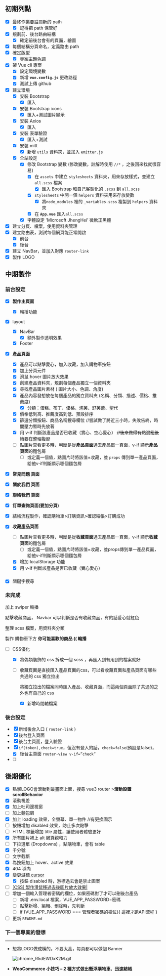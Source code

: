 ## 初期列點

- [x]  最終作業要註冊新的 path
    - [x]  記得把 path 保管好
- [x]  規劃前、後台路由結構
    - [x]  確定前後台會有的頁面，繪圖
- [x]  每個結構分頁命名，定義路由 path
- [x]  確定版型
    - [x]  專案主題色調
- [x]  架 Vue cli 專案
    - [x]  設定環境變數
    - [x]  新增 **`vue.config.js`** 更改路徑
    - [x]  測試上傳 github
- [x]  建立環境
    - [x]  安裝 Bootstrap
        - [x]  匯入
    - [x]  安裝 Bootstrap icons
        - [x]  匯入+測試圖片顯示
    - [x]  安裝 Axios
        - [x]  匯入
    - [x]  安裝 表單驗證
        - [x]  匯入+測試
    - [x]  安裝 mitt
        - [x]  新增 `utils` 資料夾，並加入 `emitter.js`
    - [x]  全站設定
        - [x]  修改 Bootstrap 變數 (修改變數，註解時使用 `//*` ，之後回來找就很容易)
            - [x]  在 `assets` 中建立 `stylesheets` 資料夾，用來存放樣式，並建立 `all.scss` 檔案
                - [x]  匯入 Bootstrap 和自己客製化的 `.scss` 到 `all.scss`
            - [x]  `stylesheets` 中開一個 `helpers` 資料夾用來存放變數
                - [x]  將`node_modules` 裡的 `_variables.scss` 複製到 `helpers` 資料夾
            - [x]  在 **`App.vue`** 匯入`all.scss`
        - [x]  字體設定 'Microsoft JhengHei’ 微軟正黑體
- [x]  建立分頁、檔案，使用資料夾管理
- [x]  建立路由表，測試每個網頁能正常開啟
    - [x]  前台
    - [x]  後台
- [x]  建立 NavBar，並加入對應 `router-link`
- [x]  製作 LOGO

## 中期製作

### 前台設定

- [x]  **製作主頁面**
    - [x]  輪播功能
- [x]  layout
    - [x]  NavBar
        - [x]  額外製作透明效果
    - [x]  Footer
- [x]  **產品頁面**
    - [x]  產品可以點擊愛心，加入收藏，加入購物車按鈕
    - [x]  加上分頁元件
    - [x]  滑鼠 hover 圖片放大效果
    - [x]  創建產品資料夾，規劃每個產品獨立一個資料夾
    - [x]  尋找產品圖片素材 ( 圖片大小、色調、角度)
    - [x]  產品內容發想放在每個產品的獨立資料夾 (名稱、分類、描述、價格、推薦度)
        - [x]  分類：蛋糕、布丁、優格、泡芙、舒芙蕾、聖代
    - [x]  價格低到高、推薦度高到低、預設排序
    - [x]  篩選分類按鈕、商品名稱搜尋欄位  //嘗試做了將近三小時，失敗告終，時間壓力暫時先放著
    - [x]  用 v-if 判斷該產品是否已收藏（實心、空心愛心） ~~//後來做得有點混亂後續要在整理複習~~
    - [ ]  點圖片查看更多時，判斷是從**產品頁面**過去產品單一頁面，v-if 顯示**產品頁面**的麵包屑
        - [ ]  或定義一個值，點圖片時將該值=收藏，並 `props` 傳到單一產品頁面，給他v-if判斷顯示哪個麵包屑
- [x]  **常見問題 頁面**
- [x]  **關於我們 頁面**
- [x]  **聯絡我們 頁面**
- [x]  **訂單查詢頁面(要加分頁)**
- [x]  結帳流程製作，確認購物車>訂購資訊>確認結帳>訂購成功
- [x]  **收藏產品頁面**
    - [ ]  點圖片查看更多時，判斷是從**收藏頁面**過去產品單一頁面，v-if 顯示**收藏頁面**的麵包屑
        - [ ]  或定義一個值，點圖片時將該值=收藏，並props傳到單一產品頁面，給他v-if判斷顯示哪個麵包屑
    - [x]  增加 localStorage 功能
    - [x]  用 v-if 判斷該產品是否已收藏（實心愛心）
    
    ### 
    

- [x]  關鍵字搜尋

### 未完成

加上 swiper 輪播

點擊收藏商品， Navbar 可以判斷是否有收藏商品，有的話愛心就紅色

整理 scss 檔案，用資料夾分類

製作 購物車下方 **你可能喜歡的商品 (( 輪播**

- [ ]  CSS優化
    - [x]  將偽類裝飾的 css 拆成一個 scss ，再匯入到有用到的檔案就好
    - [ ]  收藏頁面是直接匯入產品頁面的css，可以看收藏頁面和產品頁面有哪些共通的 css 獨立拉出
        
        將獨立拉出的檔案同時匯入產品、收藏頁面，而這兩個頁面除了共通的之外也有自己的 css
        
        - [x]  新增時間軸檔案

### 後台設定

- [x]  新增後台入口 ( `router-link` )
- [x]  後台登入頁面
- [x]  後台主頁面，登入驗證
- [x]  `if(token),check=true`，但沒有登入的話，`check=false`(預設是false)，
    - [x]  後台主頁面 `router-view v-if=”check”`
- [ ]  

## 後期優化

- [x]  點擊LOGO會滾動到最畫面上面，搜尋 vue3 router >****滾動設置 scrollBehavior****
- [x]  滾動視差
- [x]  加上吐司邊視窗
- [ ]  加上麵包屑
- [x]  加上 loading 效果，全螢幕、單一物件 //有更換圖示
- [ ]  按鈕增加 disabled 效果，防止多次點擊
- [ ]  HTML 標籤增加 title 屬性，讓使用者體驗更好
- [x]  所有圖片補上 alt 網頁親和力
- [ ]  下拉選單 (Dropdowns) ，點購物車，會有 table
- [x]  千分號
- [ ]  文字截斷
- [x]  為按鈕加上 hover、active 效果
- [x]  404 導向
- [x]  [變更游標 cursor](https://www.google.com/search?q=CSS+%E6%B8%B8%E6%A8%99+%E8%AE%8A%E6%9B%B4&rlz=1C1CHBF_zh-TWTW975TW975&oq=CSS+%E6%B8%B8%E6%A8%99+%E8%AE%8A%E6%9B%B4&aqs=chrome..69i57j0i546l3.7847j0j15&sourceid=chrome&ie=UTF-8)
    - [x]  按鈕 disabled 時，游標過去會是禁止圖案
- [ ]  [[CSS] 製作滑鼠移過去後圖片放大效果|](https://www.google.com/search?q=%E6%8A%8A%E6%BB%91%E9%BC%A0%E8%AE%8A%E5%9C%96%E7%89%87+CSS&rlz=1C1CHBF_zh-TWTW975TW975&sxsrf=APq-WBtJoVnzryRGvt8qbwaXCF0R6cEyyg%3A1646624228721&ei=5H0lYoG4K4_1wAOMrquADg&ved=0ahUKEwiBuuyhibP2AhWPOnAKHQzXCuAQ4dUDCA4&uact=5&oq=%E6%8A%8A%E6%BB%91%E9%BC%A0%E8%AE%8A%E5%9C%96%E7%89%87+CSS&gs_lcp=Cgdnd3Mtd2l6EAM6BQgAEIAEOggILhCABBCxAzoLCC4QgAQQxwEQrwE6CwgAEIAEELEDEIMBOgQIIxAnOg4ILhCABBCxAxCDARDUAjoICAAQgAQQsQM6CAguEIAEENQCOgUILhCABDoECAAQDToFCAAQogQ6BQghEKABSgQIQRgASgQIRhgAUABY_lNg71VoAHABeACAAWCIAbsOkgECMzGYAQCgAQHAAQE&sclient=gws-wiz)
- [ ]  增加一個輸入管理者密碼的欄位，如果密碼對了才可以刪後台產品
    - [ ]  新增 .env.local 檔案，VUE_APP_PASSWORD=密碼
    - [ ]  點擊新增、編輯、刪除時，先判斷
    - [ ]  if (VUE_APP_PASSWORD === 管理者密碼的欄位){ 這裡才跑API流程 }
    
- [ ]  更新 `README.md`

### 下一個專案的發想

---

- 想將LOGO做成橫的，不要太高，每頁都可以做個 Banner
    
    ![chrome_R5dEWDxK2M.gif](https://s3-us-west-2.amazonaws.com/secure.notion-static.com/bae3faaf-a88c-46e7-a606-6f9d8041532f/chrome_R5dEWDxK2M.gif)
    
- **WooCommerce 小技巧 – 2 種方式做出懸浮購物車、迅速結帳**

